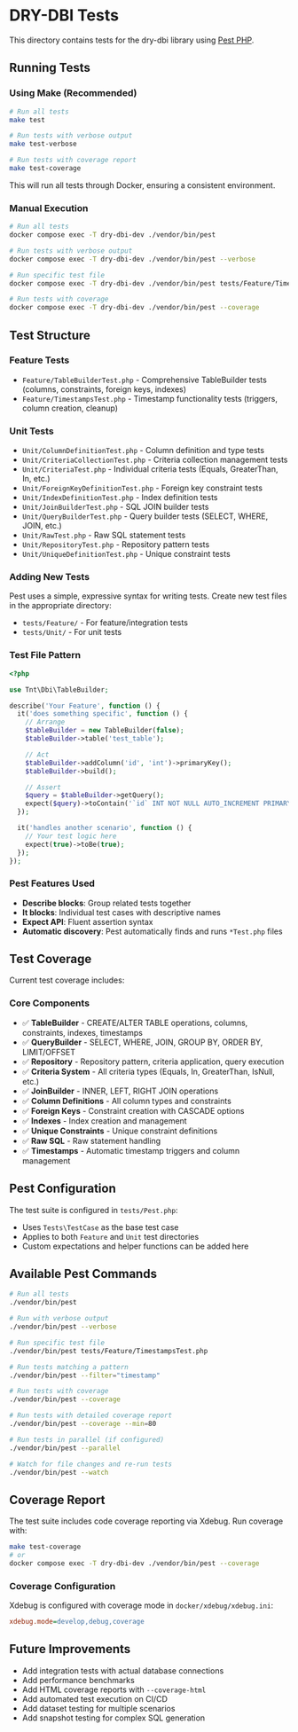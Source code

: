 # DRY-DBI Tests

This directory contains tests for the dry-dbi library using [Pest PHP](https://pestphp.com/).

## Running Tests

### Using Make (Recommended)

```bash
# Run all tests
make test

# Run tests with verbose output
make test-verbose

# Run tests with coverage report
make test-coverage
```

This will run all tests through Docker, ensuring a consistent environment.

### Manual Execution

```bash
# Run all tests
docker compose exec -T dry-dbi-dev ./vendor/bin/pest

# Run tests with verbose output
docker compose exec -T dry-dbi-dev ./vendor/bin/pest --verbose

# Run specific test file
docker compose exec -T dry-dbi-dev ./vendor/bin/pest tests/Feature/TimestampsTest.php

# Run tests with coverage
docker compose exec -T dry-dbi-dev ./vendor/bin/pest --coverage
```

## Test Structure

### Feature Tests

- `Feature/TableBuilderTest.php` - Comprehensive TableBuilder tests (columns, constraints, foreign keys, indexes)
- `Feature/TimestampsTest.php` - Timestamp functionality tests (triggers, column creation, cleanup)

### Unit Tests

- `Unit/ColumnDefinitionTest.php` - Column definition and type tests
- `Unit/CriteriaCollectionTest.php` - Criteria collection management tests
- `Unit/CriteriaTest.php` - Individual criteria tests (Equals, GreaterThan, In, etc.)
- `Unit/ForeignKeyDefinitionTest.php` - Foreign key constraint tests
- `Unit/IndexDefinitionTest.php` - Index definition tests
- `Unit/JoinBuilderTest.php` - SQL JOIN builder tests
- `Unit/QueryBuilderTest.php` - Query builder tests (SELECT, WHERE, JOIN, etc.)
- `Unit/RawTest.php` - Raw SQL statement tests
- `Unit/RepositoryTest.php` - Repository pattern tests
- `Unit/UniqueDefinitionTest.php` - Unique constraint tests

### Adding New Tests

Pest uses a simple, expressive syntax for writing tests. Create new test files in the appropriate directory:

- `tests/Feature/` - For feature/integration tests
- `tests/Unit/` - For unit tests

### Test File Pattern

```php
<?php

use Tnt\Dbi\TableBuilder;

describe('Your Feature', function () {
  it('does something specific', function () {
    // Arrange
    $tableBuilder = new TableBuilder(false);
    $tableBuilder->table('test_table');

    // Act
    $tableBuilder->addColumn('id', 'int')->primaryKey();
    $tableBuilder->build();

    // Assert
    $query = $tableBuilder->getQuery();
    expect($query)->toContain('`id` INT NOT NULL AUTO_INCREMENT PRIMARY KEY');
  });

  it('handles another scenario', function () {
    // Your test logic here
    expect(true)->toBe(true);
  });
});
```

### Pest Features Used

- **Describe blocks**: Group related tests together
- **It blocks**: Individual test cases with descriptive names
- **Expect API**: Fluent assertion syntax
- **Automatic discovery**: Pest automatically finds and runs `*Test.php` files

## Test Coverage

Current test coverage includes:

### Core Components

- ✅ **TableBuilder** - CREATE/ALTER TABLE operations, columns, constraints, indexes, timestamps
- ✅ **QueryBuilder** - SELECT, WHERE, JOIN, GROUP BY, ORDER BY, LIMIT/OFFSET
- ✅ **Repository** - Repository pattern, criteria application, query execution
- ✅ **Criteria System** - All criteria types (Equals, In, GreaterThan, IsNull, etc.)
- ✅ **JoinBuilder** - INNER, LEFT, RIGHT JOIN operations
- ✅ **Column Definitions** - All column types and constraints
- ✅ **Foreign Keys** - Constraint creation with CASCADE options
- ✅ **Indexes** - Index creation and management
- ✅ **Unique Constraints** - Unique constraint definitions
- ✅ **Raw SQL** - Raw statement handling
- ✅ **Timestamps** - Automatic timestamp triggers and column management

## Pest Configuration

The test suite is configured in `tests/Pest.php`:

- Uses `Tests\TestCase` as the base test case
- Applies to both `Feature` and `Unit` test directories
- Custom expectations and helper functions can be added here

## Available Pest Commands

```bash
# Run all tests
./vendor/bin/pest

# Run with verbose output
./vendor/bin/pest --verbose

# Run specific test file
./vendor/bin/pest tests/Feature/TimestampsTest.php

# Run tests matching a pattern
./vendor/bin/pest --filter="timestamp"

# Run tests with coverage
./vendor/bin/pest --coverage

# Run tests with detailed coverage report
./vendor/bin/pest --coverage --min=80

# Run tests in parallel (if configured)
./vendor/bin/pest --parallel

# Watch for file changes and re-run tests
./vendor/bin/pest --watch
```

## Coverage Report

The test suite includes code coverage reporting via Xdebug. Run coverage with:

```bash
make test-coverage
# or
docker compose exec -T dry-dbi-dev ./vendor/bin/pest --coverage
```

### Coverage Configuration

Xdebug is configured with coverage mode in `docker/xdebug/xdebug.ini`:

```ini
xdebug.mode=develop,debug,coverage
```

## Future Improvements

- Add integration tests with actual database connections
- Add performance benchmarks
- Add HTML coverage reports with `--coverage-html`
- Add automated test execution on CI/CD
- Add dataset testing for multiple scenarios
- Add snapshot testing for complex SQL generation
